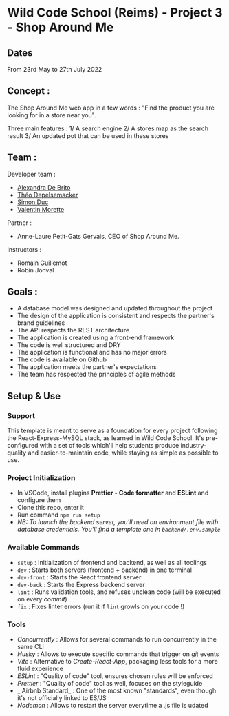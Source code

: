 # Wild Code School (Reims) - Project 3 - Shop Around Me

## Dates

From 23rd May to 27th July 2022

## Concept :

The Shop Around Me web app in a few words : "Find the product you are looking for in a store near you".

Three main features :
  1/ A search engine
  2/ A stores map as the search result
  3/ An updated pot that can be used in these stores

## Team :

Developer team :
- [Alexandra De Brito](https://github.com/Alexandra-Rdrgs "Alexandra De Brito")
- [Théo Depelsemacker](https://github.com/theoDep "Théo Depelsemacker")
- [Simon Duc](https://github.com/Simon-Duc "Simon Duc")
- [Valentin Morette](https://github.com/Valentin-Morette "Valentin Morette")

Partner :
- Anne-Laure Petit-Gats Gervais, CEO of Shop Around Me.

Instructors :
- Romain Guillemot
- Robin Jonval

## Goals :

- A database model was designed and updated throughout the project
- The design of the application is consistent and respects the partner's brand guidelines
- The API respects the REST architecture
- The application is created using a front-end framework
- The code is well structured and DRY
- The application is functional and has no major errors
- The code is available on Github
- The application meets the partner's expectations
- The team has respected the principles of agile methods

## Setup & Use

### Support

This template is meant to serve as a foundation for every project following the React-Express-MySQL stack, as learned in Wild Code School.
It's pre-configured with a set of tools which'll help students produce industry-quality and easier-to-maintain code, while staying as simple as possible to use.


### Project Initialization

- In VSCode, install plugins **Prettier - Code formatter** and **ESLint** and configure them
- Clone this repo, enter it
- Run command `npm run setup`
- _NB: To launch the backend server, you'll need an environment file with database credentials. You'll find a template one in `backend/.env.sample`_

### Available Commands

- `setup` : Initialization of frontend and backend, as well as all toolings
- `dev` : Starts both servers (frontend + backend) in one terminal
- `dev-front` : Starts the React frontend server
- `dev-back` : Starts the Express backend server
- `lint` : Runs validation tools, and refuses unclean code (will be executed on every _commit_)
- `fix` : Fixes linter errors (run it if `lint` growls on your code !)

### Tools

- _Concurrently_ : Allows for several commands to run concurrently in the same CLI
- _Husky_ : Allows to execute specific commands that trigger on _git_ events
- _Vite_ : Alternative to _Create-React-App_, packaging less tools for a more fluid experience
- _ESLint_ : "Quality of code" tool, ensures chosen rules will be enforced
- _Prettier_ : "Quality of code" tool as well, focuses on the styleguide
- _ Airbnb Standard_ : One of the most known "standards", even though it's not officially linked to ES/JS
- _Nodemon_ : Allows to restart the server everytime a .js file is udated
